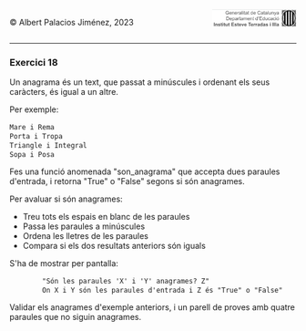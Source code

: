 <div style="display: flex; width: 100%;">
    <div style="flex: 1; padding: 0px;">
        <p>© Albert Palacios Jiménez, 2023</p>
    </div>
    <div style="flex: 1; padding: 0px; text-align: right;">
        <img src="../../assets/ieti.png" height="32" alt="Logo de IETI" style="max-height: 32px;">
    </div>
</div>
<hr/>

### Exercici 18

Un anagrama és un text, que passat a minúscules i ordenant els seus caràcters, és igual a un altre.

Per exemple:
```text
Mare i Rema
Porta i Tropa
Triangle i Integral
Sopa i Posa
```
Fes una funció anomenada "son_anagrama" que accepta dues paraules d'entrada, i retorna "True" o "False" segons si són anagrames.

Per avaluar si són anagrames:
* Treu tots els espais en blanc de les paraules
* Passa les paraules a minúscules
* Ordena les lletres de les paraules
* Compara si els dos resultats anteriors són iguals

S'ha de mostrar per pantalla: 
```text
        "Són les paraules 'X' i 'Y' anagrames? Z"
        On X i Y són les paraules d'entrada i Z és "True" o "False"
```
Validar els anagrames d'exemple anteriors, i un parell de proves amb quatre paraules que no siguin anagrames.

